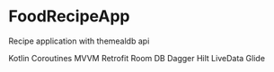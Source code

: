 # FoodRecipeApp
Recipe application with themealdb api

Kotlin
Coroutines
MVVM
Retrofit
Room DB
Dagger Hilt
LiveData
Glide
